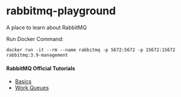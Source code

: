 # rabbitmq-playground
 A place to learn about RabbitMQ


Run Docker Command: 
```
docker run -it --rm --name rabbitmq -p 5672:5672 -p 15672:15672 rabbitmq:3.9-management
```

#### RabbitMQ Official Tutorials
 * [Basics](https://www.rabbitmq.com/tutorials/tutorial-one-dotnet.html)
 * [Work Queues](https://www.rabbitmq.com/tutorials/tutorial-two-dotnet.html)
